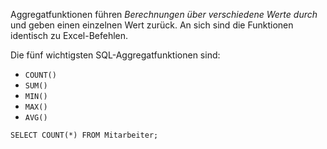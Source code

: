 Aggregatfunktionen führen *Berechnungen über verschiedene Werte durch* und geben einen einzelnen Wert zurück. An sich sind die Funktionen identisch zu Excel-Befehlen. 

Die fünf wichtigsten SQL-Aggregatfunktionen sind:
- `COUNT()`
- `SUM()`
- `MIN()`
- `MAX()`
- `AVG()`

```
SELECT COUNT(*) FROM Mitarbeiter;
```
